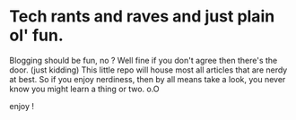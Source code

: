 Tech rants and raves and just plain ol' fun.
=======

Blogging should be fun, no ? Well fine if you don't agree then there's
the door. (just kidding) This little repo will house most all articles
that are nerdy at best. So if you enjoy nerdiness, then by all means
take a look, you never know you might learn a thing or two. o.O

enjoy !
